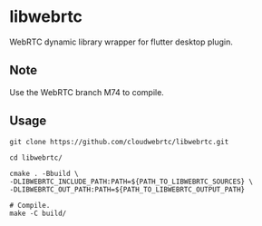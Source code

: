 # libwebrtc
WebRTC dynamic library wrapper for flutter desktop plugin.

## Note
Use the WebRTC branch M74 to compile.

## Usage
```
git clone https://github.com/cloudwebrtc/libwebrtc.git

cd libwebrtc/

cmake . -Bbuild \
-DLIBWEBRTC_INCLUDE_PATH:PATH=${PATH_TO_LIBWEBRTC_SOURCES} \
-DLIBWEBRTC_OUT_PATH:PATH=${PATH_TO_LIBWEBRTC_OUTPUT_PATH}

# Compile.
make -C build/

```
